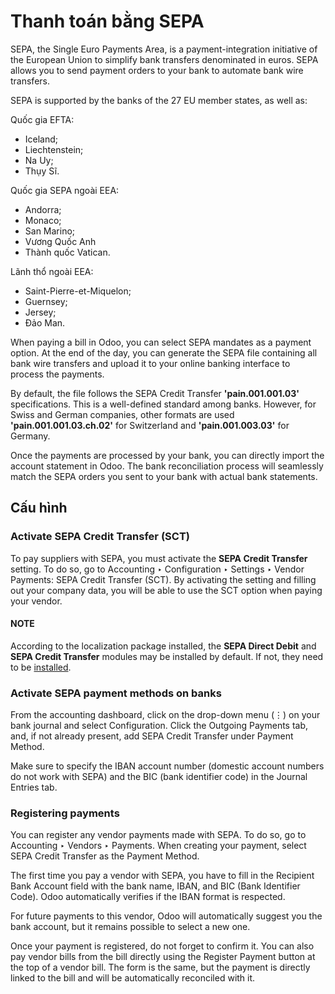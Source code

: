 # Thanh toán bằng SEPA

SEPA, the Single Euro Payments Area, is a payment-integration initiative of the European Union to
simplify bank transfers denominated in euros. SEPA allows you to send payment orders to your
bank to automate bank wire transfers.

SEPA is supported by the banks of the 27 EU member states, as well as:

Quốc gia EFTA:

- Iceland;
- Liechtenstein;
- Na Uy;
- Thụy Sĩ.

Quốc gia SEPA ngoài EEA:

- Andorra;
- Monaco;
- San Marino;
- Vương Quốc Anh
- Thành quốc Vatican.

Lãnh thổ ngoài EEA:

- Saint-Pierre-et-Miquelon;
- Guernsey;
- Jersey;
- Đảo Man.

When paying a bill in Odoo, you can select SEPA mandates as a payment option. At the end of the day,
you can generate the SEPA file containing all bank wire transfers and upload it to your online
banking interface to process the payments.

By default, the file follows the SEPA Credit Transfer **'pain.001.001.03'** specifications. This is
a well-defined standard among banks. However, for Swiss and German companies, other formats are used
**'pain.001.001.03.ch.02'** for Switzerland and **'pain.001.003.03'** for Germany.

Once the payments are processed by your bank, you can directly import the account statement in
Odoo. The bank reconciliation process will seamlessly match the SEPA orders you sent to your bank
with actual bank statements.

## Cấu hình

### Activate SEPA Credit Transfer (SCT)

To pay suppliers with SEPA, you must activate the **SEPA Credit Transfer** setting. To do so, go to
Accounting ‣ Configuration ‣ Settings ‣ Vendor Payments: SEPA Credit Transfer
(SCT). By activating the setting and filling out your company data, you will be able to use the
SCT option when paying your vendor.

#### NOTE
According to the localization package installed, the **SEPA Direct Debit** and **SEPA Credit
Transfer** modules may be installed by default. If not, they need to be [installed](applications/general/apps_modules.md#general-install).

### Activate SEPA payment methods on banks

From the accounting dashboard, click on the drop-down menu (⋮) on your bank journal and
select Configuration. Click the Outgoing Payments tab, and, if not already
present, add SEPA Credit Transfer under Payment Method.

Make sure to specify the IBAN account number (domestic account numbers do not work with SEPA) and
the BIC (bank identifier code) in the Journal Entries tab.

### Registering payments

You can register any vendor payments made with SEPA. To do so, go to Accounting ‣
Vendors ‣ Payments. When creating your payment, select SEPA Credit Transfer as the
Payment Method.

The first time you pay a vendor with SEPA, you have to fill in the Recipient Bank
Account field with the bank name, IBAN, and BIC (Bank Identifier Code). Odoo automatically verifies
if the IBAN format is respected.

For future payments to this vendor, Odoo will automatically suggest you the bank account, but it
remains possible to select a new one.

Once your payment is registered, do not forget to confirm it. You can also pay vendor bills from the
bill directly using the Register Payment button at the top of a vendor bill.
The form is the same, but the payment is directly linked to the bill and will be automatically
reconciled with it.
